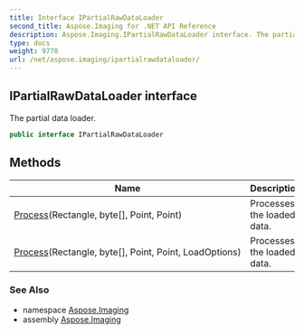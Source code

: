 ```yaml
---
title: Interface IPartialRawDataLoader
second_title: Aspose.Imaging for .NET API Reference
description: Aspose.Imaging.IPartialRawDataLoader interface. The partial data loader
type: docs
weight: 9770
url: /net/aspose.imaging/ipartialrawdataloader/
---
```

## IPartialRawDataLoader interface

The partial data loader.

```csharp
public interface IPartialRawDataLoader
```

## Methods

| Name | Description |
| --- | --- |
| [Process](../../aspose.imaging/ipartialrawdataloader/process/#process)(Rectangle, byte[], Point, Point) | Processes the loaded data. |
| [Process](../../aspose.imaging/ipartialrawdataloader/process/#process_1)(Rectangle, byte[], Point, Point, LoadOptions) | Processes the loaded data. |

### See Also

* namespace [Aspose.Imaging](../../aspose.imaging/)
* assembly [Aspose.Imaging](../../)


